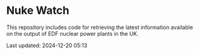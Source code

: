 # Nuke Watch

This repository includes code for retrieving the latest information available on the output of EDF nuclear power plants in the UK.

Last updated: 2024-12-20 05:13
